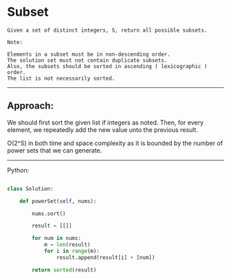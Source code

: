 # Subset

    Given a set of distinct integers, S, return all possible subsets.

    Note:

    Elements in a subset must be in non-descending order.
    The solution set must not contain duplicate subsets.
    Also, the subsets should be sorted in ascending ( lexicographic ) order.
    The list is not necessarily sorted.


---

## Approach:

We should first sort the given list if integers as noted. Then, for every
element, we repeatedly add the new value unto the previous result.

O(2^S) in both time and space complexity as it is bounded by the number of
power sets that we can generate.

---

Python:

```python

class Solution:

    def powerSet(self, nums):

        nums.sort()

        result = [[]]

        for num in nums:
            m = len(result)
            for i in range(m):
                result.append(result[i] + [num])

        return sorted(result)
```
